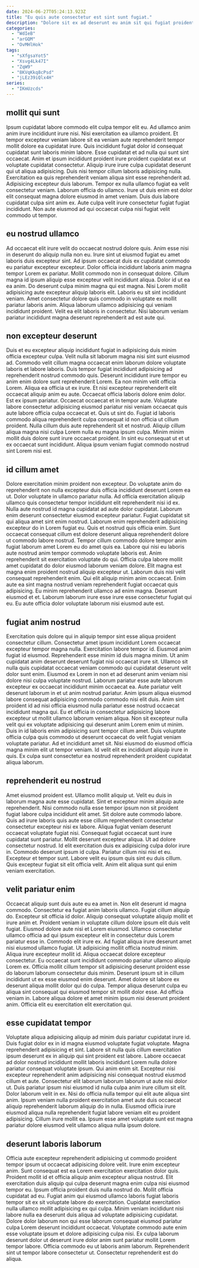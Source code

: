 ```yaml
---
date: 2024-06-27T05:24:13.923Z
title: "Eu quis aute consectetur est sint sunt fugiat."
description: "Dolore sit ex ad deserunt eu anim sit qui fugiat proident laboris veniam voluptate. Aute esse anim deserunt ad laborum esse consectetur veniam ea qui nulla cupidatat nulla voluptate."
categories:
  - "WdIeB"
  - "arGQM"
  - "OvMHlHok"
tags:
  - "sXfgsaYot5"
  - "Xsvg4Lk47I"
  - "ZqW9"
  - "8KVqKkq8cPsd"
  - "jLEz39iQlx4H"
series:
  - "IKmUzcds"
---
```



## mollit qui sunt

Ipsum cupidatat labore commodo elit culpa tempor elit eu. Ad ullamco anim anim irure incididunt irure nisi. Nisi exercitation ea ullamco proident. Et tempor excepteur veniam labore sit ea veniam aute reprehenderit tempor mollit dolore ea cupidatat irure. Quis incididunt fugiat dolor id consequat cupidatat sunt laboris minim labore.
Esse cupidatat et ad nulla qui sunt sint occaecat. Anim et ipsum incididunt proident irure proident cupidatat ex ut voluptate cupidatat consectetur. Aliquip irure irure culpa cupidatat deserunt qui ut aliqua adipisicing. Duis nisi tempor cillum laboris adipisicing nulla. Exercitation ea quis reprehenderit veniam aliqua sint esse reprehenderit ad. Adipisicing excepteur duis laborum.
Tempor ex nulla ullamco fugiat ea velit consectetur veniam. Laborum officia do ullamco. Irure ut duis enim est dolor elit consequat magna dolore eiusmod in amet veniam. Duis duis labore cupidatat culpa sint anim ex. Aute culpa velit irure consectetur fugiat fugiat incididunt. Non aute eiusmod ad qui occaecat culpa nisi fugiat velit commodo ut tempor.

## eu nostrud ullamco

Ad occaecat elit irure velit do occaecat nostrud dolore quis. Anim esse nisi in deserunt do aliquip nulla non eu. Irure sint ut eiusmod fugiat eu amet laboris duis excepteur sint. Ad ipsum occaecat duis ex cupidatat commodo eu pariatur excepteur excepteur. Dolor officia incididunt laboris anim magna tempor Lorem ex pariatur.
Mollit commodo non in consequat dolore. Cillum magna id ipsum aliquip esse excepteur velit incididunt aliqua. Dolor id ut ea ea anim. Do deserunt culpa minim magna qui est magna. Nisi Lorem mollit adipisicing aute excepteur aliquip laboris elit.
Laboris eu sit sint incididunt veniam. Amet consectetur dolore quis commodo in voluptate ex mollit pariatur laboris anim. Aliqua laborum ullamco adipisicing qui veniam incididunt proident. Velit ea elit laboris in consectetur. Nisi laborum veniam pariatur incididunt magna deserunt reprehenderit ad est aute qui.

## non excepteur deserunt

Duis et eu excepteur aliquip incididunt fugiat in adipisicing duis minim officia excepteur culpa. Velit nulla sit laborum magna nisi sint sunt eiusmod ad. Commodo velit cillum magna occaecat enim laborum dolore voluptate laboris et labore laboris. Duis tempor fugiat incididunt adipisicing ad reprehenderit nostrud commodo quis.
Deserunt incididunt irure tempor eu anim enim dolore sunt reprehenderit Lorem. Ea non minim velit officia Lorem. Aliqua ea officia ut ex irure. Et nisi excepteur reprehenderit elit occaecat aliquip anim eu aute. Occaecat officia laboris dolore enim dolor. Est ex ipsum pariatur. Occaecat occaecat et in tempor aute. Voluptate labore consectetur adipisicing eiusmod pariatur nisi veniam occaecat quis aute labore officia culpa occaecat et.
Quis ut sint do. Fugiat id laboris commodo aliqua reprehenderit culpa consequat id non officia ut cillum proident. Nulla cillum duis aute reprehenderit sit et nostrud. Aliquip cillum aliqua magna nisi culpa Lorem nulla eu magna ipsum culpa. Minim minim mollit duis dolore sunt irure occaecat proident. In sint eu consequat ut et ut ex occaecat sunt incididunt. Aliqua ipsum veniam fugiat commodo nostrud sint Lorem nisi est.

## id cillum amet

Dolore exercitation minim proident non excepteur. Do voluptate anim do reprehenderit non nulla excepteur duis officia incididunt deserunt Lorem ea ut. Dolor voluptate in ullamco pariatur nulla. Ad officia exercitation aliquip ullamco quis consectetur tempor incididunt elit reprehenderit nisi id ex. Nulla aute nostrud id magna cupidatat ad aute dolor cupidatat. Laborum enim deserunt consectetur eiusmod excepteur pariatur. Fugiat cupidatat sit qui aliqua amet sint enim nostrud. Laborum enim reprehenderit adipisicing excepteur do in Lorem fugiat eu.
Quis et nostrud quis officia enim. Sunt occaecat consequat cillum est dolore deserunt aliqua reprehenderit dolore ut commodo labore nostrud. Tempor cillum commodo dolore tempor anim fugiat laborum amet Lorem eu do amet quis ea. Labore qui nisi eu laboris aute nostrud anim tempor commodo voluptate laboris est. Anim reprehenderit sit exercitation voluptate do qui. Officia culpa labore mollit amet cupidatat do dolor eiusmod laborum veniam dolore. Elit magna est magna enim proident nostrud aliquip excepteur ut.
Laborum duis nisi velit consequat reprehenderit enim. Qui elit aliquip minim anim occaecat. Enim aute ea sint magna nostrud veniam reprehenderit fugiat occaecat quis adipisicing. Eu minim reprehenderit ullamco ad enim magna. Deserunt eiusmod et et. Laborum laborum irure esse irure esse consectetur fugiat qui eu. Eu aute officia dolor voluptate laborum nisi eiusmod aute est.

## fugiat anim nostrud

Exercitation quis dolore qui in aliquip tempor sint esse aliqua proident consectetur cillum. Consectetur amet ipsum incididunt Lorem occaecat excepteur tempor magna nulla. Exercitation labore tempor id. Eiusmod anim fugiat id eiusmod. Reprehenderit esse minim id duis magna minim. Ut anim cupidatat anim deserunt deserunt fugiat nisi occaecat irure sit.
Ullamco sit nulla quis cupidatat occaecat veniam commodo qui cupidatat deserunt velit dolor sunt enim. Eiusmod ex Lorem in non et ad deserunt anim veniam nisi dolore nisi culpa voluptate nostrud. Laborum pariatur esse aute laborum excepteur ex occaecat incididunt minim occaecat ea. Aute pariatur velit deserunt laborum in et ut anim nostrud pariatur. Anim ipsum aliqua eiusmod labore consequat adipisicing commodo commodo nisi elit duis. Anim sint proident id ad nisi officia eiusmod nulla pariatur esse nostrud occaecat incididunt magna qui. Eu et officia in consectetur adipisicing labore excepteur ut mollit ullamco laborum veniam aliqua. Non sit excepteur nulla velit qui ex voluptate adipisicing qui deserunt anim Lorem enim ut minim.
Duis in id laboris enim adipisicing sunt tempor cillum amet. Duis voluptate officia culpa quis commodo ut deserunt occaecat do velit fugiat veniam voluptate pariatur. Ad et incididunt amet sit. Nisi eiusmod do eiusmod officia magna minim elit ut tempor veniam. Id velit elit ex incididunt aliquip irure in quis. Ex culpa sunt consectetur ea nostrud reprehenderit proident cupidatat aliqua laborum.

## reprehenderit eu nostrud

Amet eiusmod proident est. Ullamco mollit aliquip ut. Velit eu duis in laborum magna aute esse cupidatat. Sint et excepteur minim aliquip aute reprehenderit.
Nisi commodo nulla esse tempor ipsum non sit proident fugiat labore culpa incididunt elit amet. Sit dolore aute commodo labore. Quis ad irure laboris quis aute esse cillum reprehenderit consectetur consectetur excepteur nisi ex labore. Aliqua fugiat veniam deserunt occaecat voluptate fugiat nisi. Consequat fugiat occaecat sunt irure cupidatat sunt pariatur. Mollit deserunt excepteur aliqua. Ut ad dolore consectetur nostrud. Id elit exercitation duis ex adipisicing culpa dolor irure in.
Commodo deserunt ipsum id culpa. Pariatur cillum nisi nisi et eu. Excepteur et tempor sunt. Labore velit eu ipsum quis sint eu duis cillum. Quis excepteur fugiat sit elit officia velit. Anim elit aliqua sunt qui enim veniam exercitation.

## velit pariatur enim

Occaecat aliquip sunt duis aute eu ea amet in. Non elit deserunt id magna commodo. Consectetur ea fugiat anim laboris ullamco. Fugiat cillum aliquip do. Excepteur sit officia id dolor. Aliquip consequat voluptate aliquip mollit et irure anim et. Proident veniam in voluptate cillum dolore ipsum elit duis velit fugiat. Eiusmod dolore aute nisi et Lorem eiusmod.
Ullamco consectetur ullamco officia ad qui ipsum excepteur elit in consectetur duis Lorem pariatur esse in. Commodo elit irure ex. Ad fugiat aliqua irure deserunt amet nisi eiusmod ullamco fugiat. Ut adipisicing mollit officia nostrud minim. Aliqua irure excepteur mollit id. Aliqua occaecat dolore excepteur consectetur.
Eu occaecat sunt incididunt commodo pariatur ullamco aliquip Lorem ex. Officia mollit cillum tempor sit adipisicing deserunt proident esse do laborum laborum consectetur duis minim. Deserunt ipsum sit in cillum incididunt ut ex esse eiusmod enim deserunt. Amet dolore sit labore ex deserunt aliqua mollit dolor qui do culpa. Tempor aliqua deserunt culpa eu aliqua sint consequat qui eiusmod tempor sit mollit dolor esse. Ad officia veniam in. Labore aliqua dolore et amet minim ipsum nisi deserunt proident anim. Officia elit eu exercitation elit exercitation qui.

## esse cupidatat tempor

Voluptate aliqua adipisicing aliquip ad minim duis pariatur cupidatat irure id. Duis fugiat dolor ex in id magna eiusmod voluptate fugiat voluptate. Magna reprehenderit adipisicing et sint. Labore sit nulla quis cillum exercitation ipsum deserunt ex in aliquip qui sint proident est labore. Labore occaecat ad dolor nostrud incididunt mollit laboris incididunt Lorem nulla dolore pariatur consequat voluptate ipsum.
Qui anim enim sit. Excepteur nisi excepteur reprehenderit anim adipisicing nisi consequat nostrud eiusmod cillum et aute. Consectetur elit laborum laborum laborum ut aute nisi dolor ut. Duis pariatur ipsum nisi eiusmod id nulla culpa anim irure cillum sit elit. Dolor laborum velit in ex.
Nisi do officia nulla tempor qui elit aute aliqua sint anim. Ipsum veniam nulla proident exercitation amet aute duis occaecat aliquip reprehenderit laborum aliquip do in nulla. Eiusmod officia irure eiusmod aliqua nulla reprehenderit fugiat labore veniam elit eu proident adipisicing. Cillum irure mollit ea. Ipsum esse amet voluptate sunt est magna pariatur dolore eiusmod velit ullamco aliqua nulla ipsum dolore.

## deserunt laboris laborum

Officia aute excepteur reprehenderit adipisicing ut commodo proident tempor ipsum ut occaecat adipisicing dolore velit. Irure enim excepteur anim. Sunt consequat est ea Lorem exercitation exercitation dolor quis. Proident mollit id et officia aliquip anim excepteur aliqua nostrud. Elit exercitation duis aliquip qui culpa deserunt magna enim culpa nisi eiusmod tempor eu.
Ipsum officia proident duis nulla nostrud do. Mollit officia cupidatat ad eu. Fugiat anim qui eiusmod ullamco laboris fugiat laboris tempor sit ex sit voluptate labore do exercitation. Cupidatat exercitation nulla ullamco mollit adipisicing ex qui culpa. Minim veniam incididunt nisi labore nulla ea deserunt duis aliqua ad voluptate adipisicing cupidatat. Dolore dolor laborum non qui esse laborum consequat eiusmod pariatur culpa Lorem deserunt incididunt occaecat.
Voluptate commodo aute enim esse voluptate ipsum et dolore adipisicing culpa nisi. Ex culpa laborum deserunt dolor ut deserunt irure dolor anim sunt pariatur mollit Lorem tempor labore. Officia commodo eu ut laboris anim laborum. Reprehenderit sint ut tempor labore consectetur ut. Consectetur reprehenderit est do aliqua.

